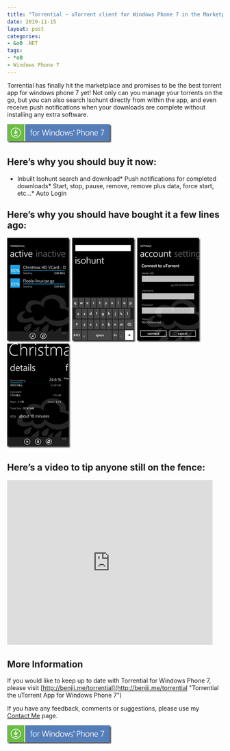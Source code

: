 ```yaml
---
title: "Torrential – uTorrent client for Windows Phone 7 in the Marketplace!"
date: 2010-11-15
layout: post
categories:
- &o0 .NET
tags:
- *o0
- Windows Phone 7
---
```


Torrential has finally hit the marketplace and promises to be the best torrent app for windows phone 7 yet! Not only can you manage your torrents on the go, but you can also search Isohunt directly from within the app, and even receive push notifications when your downloads are complete without installing any extra software.

[![Download Torrential for Windows Phone 7](/wp-content/uploads/2010/11/wp7_English_480x80_blue.png "Download Torrential for Windows Phone 7")](http://social.zune.net/redirect?type=phoneApp&amp;id=399b34ba-3eeb-df11-9264-00237de2db9e "Download Torrential for Windows Phone 7") 

## Here’s why you should buy it now:

*   Inbuilt Isohunt search and download*   Push notifications for completed downloads*   Start, stop, pause, remove, remove plus data, force start, etc…*   Auto Login  

## Here’s why you should have bought it a few lines ago:

[![Active](/wp-content/uploads/2010/11/Active_thumb1.png "Active")](/wp-content/uploads/2010/11/Active2.png) [![Search](/wp-content/uploads/2010/11/Search_thumb2.png "Search")](/wp-content/uploads/2010/11/Search4.png) [![Settings](/wp-content/uploads/2010/11/Settings_thumb2.png "Settings")](/wp-content/uploads/2010/11/Settings4.png) [![TorrentDetail](/wp-content/uploads/2010/11/TorrentDetail_thumb2.png "TorrentDetail")](/wp-content/uploads/2010/11/TorrentDetail4.png) 

## Here’s a video to tip anyone still on the fence:
 <object width="480" height="385"><param name="movie" value="http://www.youtube.com/v/OupQbrGmaXk?fs=1&amp;hl=en_GB"></param><param name="allowFullScreen" value="true"></param><param name="allowscriptaccess" value="always"></param><embed src="http://www.youtube.com/v/OupQbrGmaXk?fs=1&amp;hl=en_GB" type="application/x-shockwave-flash" allowscriptaccess="always" allowfullscreen="true" width="480" height="385"></embed></object>  

## More Information

If you would like to keep up to date with Torrential for Windows Phone 7, please visit [http://benjii.me/torrential](http://benjii.me/torrential "Torrential the uTorrent App for Windows Phone 7")

If you have any feedback, comments or suggestions, please use my [Contact Me](http://benjii.me/contact-me "Contact Me") page.

[![Download Torrential for Windows Phone 7](/wp-content/uploads/2010/11/wp7_English_480x80_blue1.png "Download Torrential for Windows Phone 7")](http://social.zune.net/redirect?type=phoneApp&amp;id=399b34ba-3eeb-df11-9264-00237de2db9e "Download Torrential for Windows Phone 7")